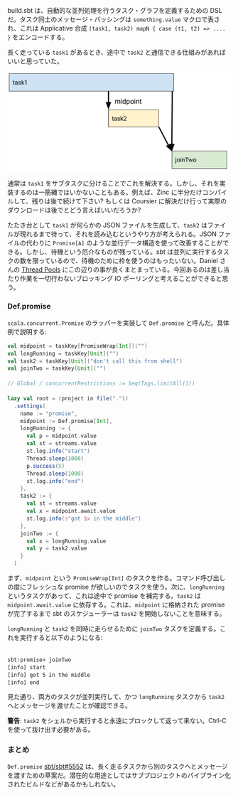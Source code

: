 build.sbt は、自動的な並列処理を行うタスク・グラフを定義するための DSL だ。タスク同士のメッセージ・パッシングは `something.value` マクロで表され、これは Applicative 合成 `(task1, task2) mapN { case (t1, t2) => .... }` をエンコードする。

長く走っている `task1` があるとき、途中で `task2` と通信できる仕組みがあればいいと思っていた。

![promise](/images/promise-01.png)

通常は `task1` をサブタスクに分けることでこれを解決する。しかし、それを実装するのは一筋縄ではいかないこともある。例えば、Zinc に半分だけコンパイルして、残りは後で続けて下さい? もしくは Coursier に解決だけ行って実際のダウンロードは後でとどう言えばいいだろうか?

たたき台として `task1` が何らかの JSON ファイルを生成して、`task2` はファイルが現れるまで待って、それを読み込むというやり方が考えられる。JSON ファイルの代わりに `Promise[A]` のような並行データ構造を使って改善することができる。しかし、待機という厄介なものが残っている。sbt は並列に実行するタスクの数を限っているので、待機のために枠を使うのはもったいない。Daniel さんの [Thread Pools](https://gist.github.com/djspiewak/46b543800958cf61af6efa8e072bfd5c) にこの辺りの事が良くまとまっている。今回あるのは差し当たり作業を一切行わないブロッキング IO ポーリングと考えることができると思う。

### Def.promise

`scala.concurrent.Promise` のラッパーを実装して `Def.promise` と呼んだ。具体例で説明する:

```scala
val midpoint = taskKey[PromiseWrap[Int]]("")
val longRunning = taskKey[Unit]("")
val task2 = taskKey[Unit]("don't call this from shell")
val joinTwo = taskKey[Unit]("")

// Global / concurrentRestrictions := Seq(Tags.limitAll(1))

lazy val root = (project in file("."))
  .settings(
    name := "promise",
    midpoint := Def.promise[Int],
    longRunning := {
      val p = midpoint.value
      val st = streams.value
      st.log.info("start")
      Thread.sleep(1000)
      p.success(5)
      Thread.sleep(1000)
      st.log.info("end")
    },
    task2 := {
      val st = streams.value
      val x = midpoint.await.value
      st.log.info(s"got $x in the middle")
    },
    joinTwo := {
      val x = longRunning.value
      val y = task2.value
    }
  )
```

まず、`midpoint` という `PromiseWrap[Int]` のタスクを作る。コマンド呼び出しの度にフレッシュな promise が欲しいのでタスクを使う。次に、`longRunning` というタスクがあって、これは途中で promise を補完する。`task2` は `midpoint.await.value` に依存する。これは、`midpoint` に格納された promise が完了するまで sbt のスケジューラーは `task2` を開始しないことを意味する。

`longRunning` と `task2` を同時に走らせるために `joinTwo` タスクを定義する。これを実行すると以下のようになる:

<code>
sbt:promise> joinTwo
[info] start
[info] got 5 in the middle
[info] end
</code>

見た通り、両方のタスクが並列実行して、かつ `longRunning` タスクから `task2` へとメッセージを渡せたことが確認できる。

**警告**: `task2` をシェルから実行すると永遠にブロックして返って来ない。Ctrl-C を使って抜け出す必要がある。

### まとめ

`Def.promise` [sbt/sbt#5552](https://github.com/sbt/sbt/pull/5552) は、長く走るタスクから別のタスクへとメッセージを渡すための草案だ。潜在的な用途としてはサブプロジェクトのパイプライン化されたビルドなどがあるかもしれない。
